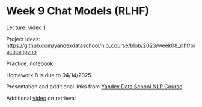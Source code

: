 # Week 9 Chat Models (RLHF)

Lecture: [video 1](https://youtu.be/SJ3AMkftnkE)

Project Ideas: https://github.com/yandexdataschool/nlp_course/blob/2023/week08_rlhf/practice.ipynb

Practice: notebook 

Homework 8 is due to 04/14/2025. 

Presentation and additional links from [Yandex Data School NLP Course](https://github.com/yandexdataschool/nlp_course/tree/2023/week08_rlhf) 

Additional [video](https://youtu.be/sVcwVQRHIc8?si=e6zzK00ZDSchYSmc) on retrieval

